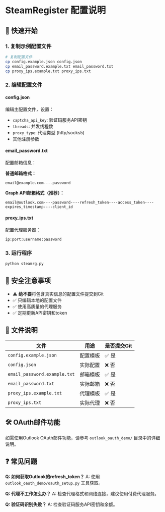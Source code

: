 # SteamRegister 配置说明

## 🚀 快速开始

### 1. 复制示例配置文件

```bash
# 复制配置文件
cp config.example.json config.json
cp email_password.example.txt email_password.txt
cp proxy_ips.example.txt proxy_ips.txt
```

### 2. 编辑配置文件

#### config.json
编辑主配置文件，设置：
- `captcha_api_key`: 验证码服务API密钥
- `threads`: 并发线程数
- `proxy_type`: 代理类型 (http/socks5)
- 其他注册参数

#### email_password.txt
配置邮箱信息：

**普通邮箱格式：**
```
email@example.com----password
```

**Graph API邮箱格式（推荐）：**
```
email@outlook.com----password----refresh_token----access_token----expires_timestamp----client_id
```

#### proxy_ips.txt
配置代理服务器：
```
ip:port:username:password
```

### 3. 运行程序

```bash
python steamrg.py
```

## 🔐 安全注意事项

- ⚠️ **绝不要**将包含真实信息的配置文件提交到Git
- ✅ 只编辑本地的配置文件
- ✅ 使用高质量的代理服务
- ✅ 定期更新API密钥和token

## 📁 文件说明

| 文件 | 用途 | 是否提交Git |
|------|------|-------------|
| `config.example.json` | 配置模板 | ✅ 是 |
| `config.json` | 实际配置 | ❌ 否 |
| `email_password.example.txt` | 邮箱模板 | ✅ 是 |
| `email_password.txt` | 实际邮箱 | ❌ 否 |
| `proxy_ips.example.txt` | 代理模板 | ✅ 是 |
| `proxy_ips.txt` | 实际代理 | ❌ 否 |

## 🛠️ OAuth邮件功能

如需使用Outlook OAuth邮件功能，请参考 `outlook_oauth_demo/` 目录中的详细说明。

## ❓ 常见问题

**Q: 如何获取Outlook的refresh_token？**
A: 使用 `outlook_oauth_demo/oauth_setup.py` 工具获取。

**Q: 代理不工作怎么办？**
A: 检查代理格式和网络连接，建议使用付费代理服务。

**Q: 验证码识别失败？**
A: 检查验证码服务API密钥和余额。
